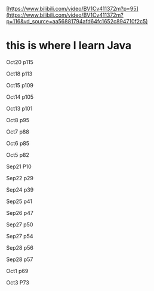 [https://www.bilibili.com/video/BV1Cv411372m?p=95](https://www.bilibili.com/video/BV1Cv411372m?p=116&vd_source=aa56881794afd64fc1652c894710f2c5)
# this is where I learn Java

Oct20 p115

Oct18  p113

Oct15 p109

Oct14 p105

Oct13 p101

Oct8 p95

Oct7 p88

Oct6 p85

Oct5 p82

Sep21 P10 

Sep22 p29

Sep24 p39

Sep25 p41

Sep26 p47

Sep27 p50

Sep27 p54

Sep28 p56

Sep28 p57

Oct1 p69

Oct3 P73
